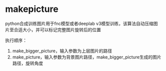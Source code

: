 # makepicture

python合成训练图片用于fnc模型或者deeplab v3模型训练，该算法自动压缩图片至合适大小，并可以标记完整图片旋转后的位置

执行顺序：
1. make_bigger_picture，输入参数为上层图片的路径
2. make_picture，输入参数为背景图片路径，make_bigger_picture生成的图片路径，旋转角度
